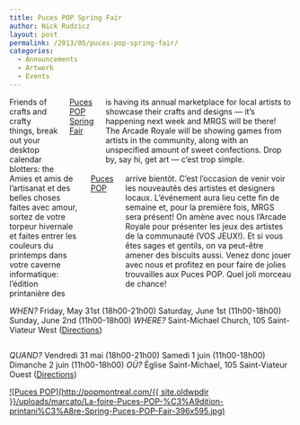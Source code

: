 ```yaml
---
title: Puces POP Spring Fair
author: Nick Rudzicz
layout: post
permalink: /2013/05/puces-pop-spring-fair/
categories:
  - Announcements
  - Artwork
  - Events
---
```

<div class="large-6 columns ">
Friends of crafts and crafty things, break out your desktop calendar blotters: the <a href="http://popmontreal.com/events-tickets/la-foire-puces-pop-edition-printaniere-spring-puces-pop-fair/">Puces POP Spring Fair</a> is having its annual marketplace for local artists to showcase their crafts and designs &#8212; it&#8217;s happening next week and MRGS will be there!
The Arcade Royale will be showing games from artists in the community, along with an unspecified amount of sweet confections. Drop by, say hi, get art &#8212; c&#8217;est trop simple.
 </div><div class="large-6 columns ">
Amies et amis de l&#8217;artisanat et des belles choses faites avec amour, sortez de votre torpeur hivernale et faites entrer les couleurs du printemps dans votre caverne informatique: l&#8217;édition printanière des <a href="http://popmontreal.com/events-tickets/la-foire-puces-pop-edition-printaniere-spring-puces-pop-fair/">Puces POP</a> arrive bientôt. C&#8217;est l&#8217;occasion de venir voir les nouveautés des artistes et designers locaux. L&#8217;événement aura lieu cette fin de semaine et, pour la première fois, MRGS sera présent!
On amène avec nous l&#8217;Arcade Royale pour présenter les jeux des artistes de la communauté (VOS JEUX!). Et si vous êtes sages et gentils, on va peut-être amener des biscuits aussi. Venez donc jouer avec nous et profitez en pour faire de jolies trouvailles aux Puces POP. Quel joli morceau de chance!
 </div>
 <div class="large-6 columns ">
<p>
            <em>WHEN?</em>
 Friday, May 31st (18h00-21h00)
 Saturday, June 1st (11h00-18h00)
 Sunday, June 2nd (11h00-18h00)
<em>WHERE?</em>
 Saint-Michael Church, 105 Saint-Viateur West
 (<a href="https://maps.google.ca/maps?q=saint-michael+church,+montreal">Directions</a>)
 </div>
 <div class="large-6 columns ">
<p>
                <em>QUAND?</em>
 Vendredi 31 mai (18h00-21h00)
 Samedi 1 juin (11h00-18h00)
 Dimanche 2 juin (11h00-18h00)
<em>OÙ?</em>
 Église Saint-Michael, 105 Saint-Viateur Ouest
 (<a href="https://maps.google.ca/maps?q=saint-michael+church,+montreal">Directions</a>)
 </div>
<div class="large-12 columns centered">
                <a href="http://popmontreal.com/events-tickets/la-foire-puces-pop-edition-printaniere-spring-puces-pop-fair/">![Puces POP](http://popmontreal.com/{{ site.oldwpdir }}/uploads/marcato/La-foire-Puces-POP-%C3%A9dition-printani%C3%A8re-Spring-Puces-POP-Fair-396x595.jpg)</a>
              </div>
